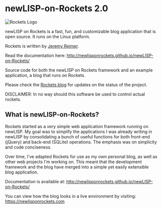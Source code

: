 newLISP-on-Rockets 2.0
======================

![Rockets Logo](images/newlisp-rockets-picture-small.jpg)

newLISP on Rockets is a fast, fun, and customizable blog application that is open source. It runs on the Linux platform.

Rockets is written by [Jeremy Reimer](https://jeremyreimer.com).

Read the documentation here: http://newlisponrockets.github.io/newLISP-on-Rockets/

Source code for both the newLISP on Rockets framework and an example application, a blog that runs on Rockets.

Please check the [Rockets blog](https://newlisponrockets.com) for updates on the status of the project.

DISCLAIMER: In no way should this software be used to control actual rockets.  

What is newLISP-on-Rockets?
---------------------------

Rockets started as a very simple web application framework running on newLISP.  My goal was to simplify the applications I was already writing in newLISP by consolidating a bunch of useful functions for both front-end (jQuery) and back-end (SQLite) operations.  The emphasis was on simplicity and code conciseness.

Over time, I've adapted Rockets for use as my own personal blog, as well as other web projects I'm working on. This meant that the development framework and the blog have merged into a simple yet easily extensible blog application. 

Documentation is available at: http://newlisponrockets.github.io/newLISP-on-Rockets/

You can view how the blog looks in a live environment by visiting: https://newlisponrockets.com

